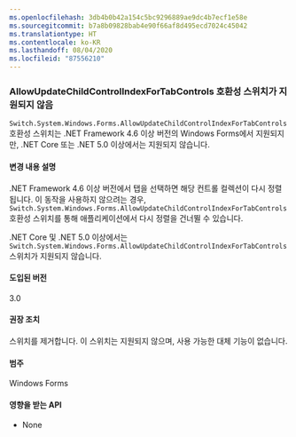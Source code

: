 ```yaml
---
ms.openlocfilehash: 3db4b0b42a154c5bc9296889ae9dc4b7ecf1e58e
ms.sourcegitcommit: b7a8b09828bab4e90f66af8d495ecd7024c45042
ms.translationtype: HT
ms.contentlocale: ko-KR
ms.lasthandoff: 08/04/2020
ms.locfileid: "87556210"
---
```

### <a name="allowupdatechildcontrolindexfortabcontrols-compatibility-switch-not-supported"></a>AllowUpdateChildControlIndexForTabControls 호환성 스위치가 지원되지 않음

`Switch.System.Windows.Forms.AllowUpdateChildControlIndexForTabControls` 호환성 스위치는 .NET Framework 4.6 이상 버전의 Windows Forms에서 지원되지만, .NET Core 또는 .NET 5.0 이상에서는 지원되지 않습니다.

#### <a name="change-description"></a>변경 내용 설명

.NET Framework 4.6 이상 버전에서 탭을 선택하면 해당 컨트롤 컬렉션이 다시 정렬됩니다. 이 동작을 사용하지 않으려는 경우, `Switch.System.Windows.Forms.AllowUpdateChildControlIndexForTabControls` 호환성 스위치를 통해 애플리케이션에서 다시 정렬을 건너뛸 수 있습니다.

.NET Core 및 .NET 5.0 이상에서는 `Switch.System.Windows.Forms.AllowUpdateChildControlIndexForTabControls` 스위치가 지원되지 않습니다.

#### <a name="version-introduced"></a>도입된 버전

3.0

#### <a name="recommended-action"></a>권장 조치

스위치를 제거합니다. 이 스위치는 지원되지 않으며, 사용 가능한 대체 기능이 없습니다.

#### <a name="category"></a>범주

Windows Forms

#### <a name="affected-apis"></a>영향을 받는 API

- None

<!-- 

#### Affected APIs

- Not detectable via API analysis

-->
